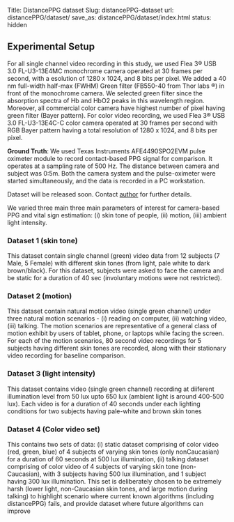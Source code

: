 Title: DistancePPG dataset
Slug: distancePPG-dataset
url: distancePPG/dataset/
save_as: distancePPG/dataset/index.html
status: hidden

## Experimental Setup 
For all single channel video recording in this study, we used Flea 3® USB 3.0 FL-U3-13E4MC monochrome camera operated at 30 frames per second, with a  esolution of 1280 x 1024, and 8 bits per pixel. We added a 40 nm full-width half-max (FWHM) Green filter (FB550-40 from Thor labs ®) in front of the monochrome camera. We selected green filter since the absorption spectra of Hb and HbO2 peaks in this wavelength region. Moreover, all commercial color camera have highest number of pixel having green filter (Bayer pattern). For color video recording, we used Flea 3® USB 3.0 FL-U3-13E4C-C color camera operated at 30 frames per second with RGB Bayer pattern having a total resolution of 1280 x 1024, and 8 bits per pixel.

**Ground Truth**: We used Texas Instruments AFE4490SPO2EVM pulse oximeter module to record  contact-based PPG signal for comparison. It operates at a sampling rate of 500  Hz. The distance between camera and subject was 0:5m. Both the camera system and the pulse-oximeter were started simultaneously, and the data is recorded in a PC workstation. 

<div class="alert alert-info" role="alert">
Dataset will be released soon. Contact <a href="mailto:mk28@rice.edu">author</a> for further details. 
</div> 


We varied three main three main parameters of interest for camera-based PPG and vital sign estimation: (i) skin tone of people, (ii) motion, (iii)
ambient light intensity. 

### Dataset 1 (skin tone)
This dataset contain single channel (green) video data from 12 subjects (7
Male, 5 Female) with different skin tones (from light, pale white to dark brown/black). For this dataset, subjects were asked to face the camera and be static for a duration of 40 sec (involuntary motions were not restricted).

### Dataset 2 (motion)
This dataset contain natural motion video (single green channel) under three natural motion scenarios - (i) reading on computer, (ii) watching video, (iii) talking. The motion scenarios are representative of a general class of motion exhibit by users of tablet, phone, or laptops while facing the screen. For each of the motion scenarios, 80 second video recordings for 5 subjects having different skin tones are recorded, along with their stationary video recording for baseline comparison.

### Dataset 3 (light intensity)
This dataset contains video  (single green channel) recording at diiferent illumination level from 50 lux upto 650 lux (ambient light is around 400-500 lux). Each video is for a duration of 40 seconds under each lighting conditions for two subjects having pale-white and brown skin tones

### Dataset 4 (Color video set)
This contains two sets of data: (i) static dataset comprising of color video (red, green, blue) of 4 subjects of varying skin tones (only nonCaucasian) for a duration of 60 seconds at 500 lux illumination, (ii) talking dataset comprising of color video of 4 subjects of varying skin tone (non-Caucasian), with 3 subjects having 500 lux illumination, and 1 subject having 300 lux illumination. This set is deliberately chosen to be extremely harsh (lower light, non-Caucasian skin tones, and large motion during talking) to highlight scenario where current known algorithms (including distancePPG) fails, and provide dataset where future algorithms can improve



